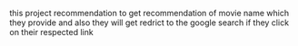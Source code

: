 this  project recommendation to get recommendation of movie name which they provide and also they will get redrict to the google search if they click on their respected link


